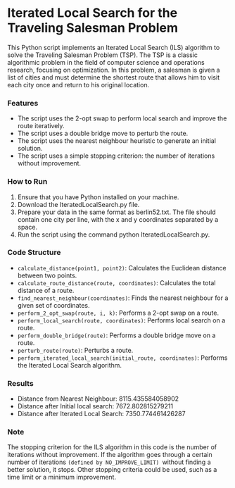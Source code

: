 # Iterated Local Search for the Traveling Salesman Problem
This Python script implements an Iterated Local Search (ILS) algorithm to solve the Traveling Salesman Problem (TSP). The TSP is a classic algorithmic problem in the field of computer science and operations research, focusing on optimization. In this problem, a salesman is given a list of cities and must determine the shortest route that allows him to visit each city once and return to his original location.

### Features
- The script uses the 2-opt swap to perform local search and improve the route iteratively.
- The script uses a double bridge move to perturb the route.
- The script uses the nearest neighbour heuristic to generate an initial solution.
- The script uses a simple stopping criterion: the number of iterations without improvement.
### How to Run
1. Ensure that you have Python installed on your machine.
2. Download the IteratedLocalSearch.py file.
3. Prepare your data in the same format as berlin52.txt. The file should contain one city per line, with the x and y coordinates separated by a space.
4. Run the script using the command python IteratedLocalSearch.py.
### Code Structure
- `calculate_distance(point1, point2)`: Calculates the Euclidean distance between two points.
- `calculate_route_distance(route, coordinates)`: Calculates the total distance of a route.
- `find_nearest_neighbour(coordinates)`: Finds the nearest neighbour for a given set of coordinates.
- `perform_2_opt_swap(route, i, k)`: Performs a 2-opt swap on a route.
- `perform_local_search(route, coordinates)`: Performs local search on a route.
- `perform_double_bridge(route)`: Performs a double bridge move on a route.
- `perturb_route(route)`: Perturbs a route.
- `perform_iterated_local_search(initial_route, coordinates)`: Performs the Iterated Local Search algorithm.

### Results
- Distance from Nearest Neighbour: 8115.435584058902
- Distance after Initial local search: 7672.802815279211
- Distance after Iterated Local Search: 7350.774461426287


### Note
The stopping criterion for the ILS algorithm in this code is the number of iterations without improvement. If the algorithm goes through a certain number of iterations `(defined by NO_IMPROVE_LIMIT) `without finding a better solution, it stops. Other stopping criteria could be used, such as a time limit or a minimum improvement.
